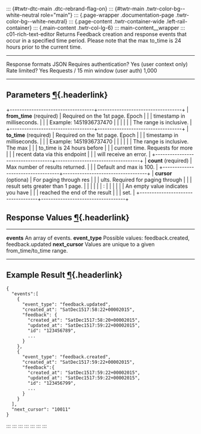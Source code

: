 ::: {#twtr-dtc-main .dtc-rebrand-flag-on}
::: {#twtr-main .twtr-color-bg--white-neutral role="main"}
::: {.page-wrapper .documentation-page .twtr-color-bg--white-neutral}
::: {.page-content .twtr-container-wide .left-rail-container}
::: {.main-content .twtr-col-lg-6}
::: main-content__wrapper
::: c01-rich-text-editor
Returns Feedback creation and response events that occur in a specified
time period. Please note that the max to_time is 24 hours prior to the
current time.

  -------------------------------------- -------------------------
  Response formats                       JSON
  Requires authentication?               Yes (user context only)
  Rate limited?                          Yes
  Requests / 15 min window (user auth)   1,000
  -------------------------------------- -------------------------

## Parameters [¶](#parameters){.headerlink}

+-----------------------------------+-----------------------------------+
| **from_time** (required)          | Required on the 1st page. Epoch   |
|                                   | timestamp in milliseconds.        |
|                                   | Example: 1451936737470            |
|                                   |                                   |
|                                   | The range is inclusive.           |
+-----------------------------------+-----------------------------------+
| **to_time** (required)            | Required on the 1st page. Epoch   |
|                                   | timestamp in milliseconds.        |
|                                   | Example: 1451936737470            |
|                                   |                                   |
|                                   | The range is inclusive. The max   |
|                                   | to_time is 24 hours before        |
|                                   | current time. Requests for more   |
|                                   | recent data via this endpoint     |
|                                   | will receive an error.            |
+-----------------------------------+-----------------------------------+
| **count** (required)              | Max number of results returned.   |
|                                   | Default and max is 100.           |
+-----------------------------------+-----------------------------------+
| **cursor** (optiona)              | For paging through res            |
|                                   | ults. Required for paging through |
|                                   |  result sets greater than 1 page. |
|                                   |                                   |
|                                   | :                                 |
|                                   |                                   |
|                                   | An empty value indicates you have |
|                                   | reached the end of the result     |
|                                   | set.                              |
+-----------------------------------+-----------------------------------+

## Response Values [¶](#response-values){.headerlink}

  ----------------- -------------------------------------------------------
  **events**        An array of events.
  **event_type**    Possible values: feedback.created, feedback.updated
  **next_cursor**   Values are unique to a given from_time/to_time range.
  ----------------- -------------------------------------------------------

## Example Result [¶](#example-result){.headerlink}

    {
      "events":[
        {
          "event_type": "feedback.updated",
          "created_at": "SatDec1517:58:22+00002015",
          "feedback": {
            "created_at": "SatDec1517:58:20+00002015",
            "updated_at": "SatDec1517:59:22+00002015",
            "id": "123456789",
            ...
          }
        },
        {
          "event_type": "feedback.created",
          "created_at": "SatDec1517:59:22+00002015",
          "feedback":{
            "created_at": "SatDec1517:59:22+00002015",
            "updated_at": "SatDec1517:59:22+00002015",
            "id": "123456799",
            ...
          }
        }
      ],
      "next_cursor": "10011"
    }
:::
:::
:::
:::
:::
:::
:::
